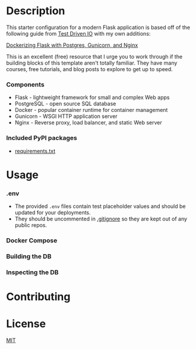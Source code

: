 # Description

This starter configuration for a modern Flask application is based off of the following guide from [Test Driven IO](https://testdriven.io) with my own additions:

[Dockerizing Flask with Postgres, Gunicorn, and Nginx](https://testdriven.io/blog/dockerizing-flask-with-postgres-gunicorn-and-nginx/)

This is an excellent (free) resource that I urge you to work through if the building blocks of this template aren't totally familiar. They have many courses, free tutorials, and blog posts to explore to get up to speed.

### Components

 - Flask - lightweight framework for small and complex Web apps
 - PostgreSQL - open source SQL database
 - Docker - popular container runtime for container management
 - Gunicorn - WSGI HTTP application server
 - Nginx - Reverse proxy, load balancer, and static Web server

### Included PyPI packages

 - [requirements.txt](https://github.com/sedexdev/flask-stack-template/blob/main/services/web/requirements.txt)

# Usage

### .env

 - The provided <code>.env</code> files contain test placeholder values and should be updated for your deployments.
 - They should be uncommented in [.gitignore](https://github.com/sedexdev/flask-stack-template/blob/main/.gitignore) so they are kept out of any public repos.

### Docker Compose

### Building the DB

### Inspecting the DB

# Contributing

# License

[MIT](https://github.com/sedexdev/flask-stack-template/blob/main/LICENSE)
